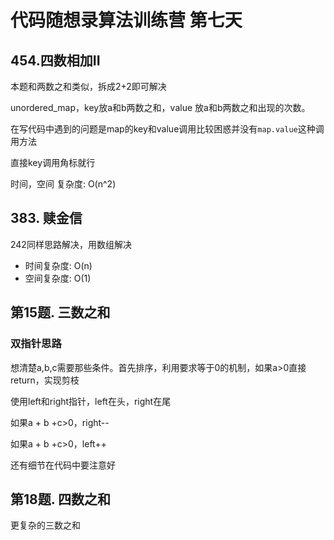 # 代码随想录算法训练营 第七天

## 454.四数相加II

本题和两数之和类似，拆成2+2即可解决

unordered_map，key放a和b两数之和，value 放a和b两数之和出现的次数。

在写代码中遇到的问题是map的key和value调用比较困惑并没有`map.value`这种调用方法

直接key调用角标就行

时间，空间 复杂度: O(n^2)

## 383. 赎金信

242同样思路解决，用数组解决

- 时间复杂度: O(n)
- 空间复杂度: O(1)

## 第15题. 三数之和

###  双指针思路

想清楚a,b,c需要那些条件。首先排序，利用要求等于0的机制，如果a>0直接return，实现剪枝

使用left和right指针，left在头，right在尾

如果a + b +c>0，right--

如果a + b +c>0，left++

还有细节在代码中要注意好

## 第18题. 四数之和

更复杂的三数之和
